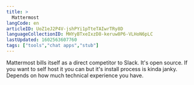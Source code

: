 ```yaml
---
title: >
  Mattermost
langCode: en
articleID: UoZ1eJ2P4V-jshPYi1pTteTAIwrTRy8D
languageCollectionID: MHYyBTxeIxzD8-keruw8P6-VLHoN6pLC
lastUpdated: 1602563607760
tags: ["tools","chat apps","stub"]
---
```


Mattermost bills itself as a direct competitor to Slack. It's open source. If you want to self host it you can but it's install process is kinda janky. Depends on how much technical experience you have.